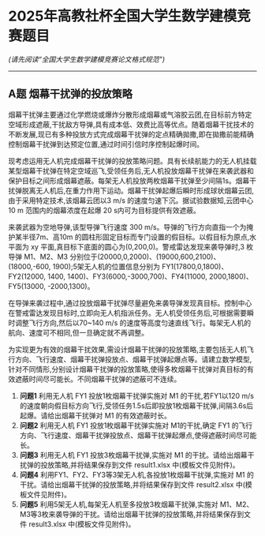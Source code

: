 
# 2025年高教社杯全国大学生数学建模竞赛题目

*(请先阅读“全国大学生数学建模竞赛论文格式规范”)*

---

## A题 烟幕干扰弹的投放策略

烟幕干扰弹主要通过化学燃烧或爆炸分散形成烟幕或气溶胶云团,在目标前方特定空域形成遮蔽,干扰敌方导弹,具有成本低、效费比高等优点。随着烟幕干扰技术的不断发展,现已有多种投放方式完成烟幕干扰弹的定点精确拋撒,即在拋撒前能精确控制烟幕干扰弹到达预定位置,通过时间引信时序控制起爆时间。

现考虑运用无人机完成烟幕干扰弹的投放策略问题。具有长续航能力的无人机挂载某型烟幕干扰弹在特定空域巡飞,受领任务后,无人机投放烟幕干扰弹在来袭武器和保护目标之间形成烟幕遮蔽。每架无人机投放两枚烟幕干扰弹至少间隔1s。烟幕干扰弹脱离无人机后,在重力作用下运动。烟幕干扰弹起爆后瞬时形成球状烟幕云团,由于采用特定技术,该烟幕云团以3 m/s 的速度匀速下沉。据试验数据知,云团中心 10 m 范围内的烟幕浓度在起爆 20 s内可为目标提供有效遮蔽。

来袭武器为空地导弹,该型导弹飞行速度 300 m/s。导弹的飞行方向直指一个为掩护某半径7m、高10m 的圆柱形固定目标而专门设置的假目标。以假目标为原点,水平面为 xy 平面,真目标下底面的圆心为(0,200,0)。警戒雷达发现来袭导弹时,3 枚导弹 M1、M2、M3 分别位于(20000,0,2000)、(19000,600,2100)、(18000,-600, 1900);5架无人机的位置信息分别为 FY1(17800,0,1800)、FY2(12000, 1400, 1400)、FY3(6000,-3000,700)、FY4(11000, 2000,1800)、FY5(13000, -2000,1300)。

在导弹来袭过程中,通过投放烟幕干扰弹尽量避免来袭导弹发现真目标。控制中心在警戒雷达发现目标时,立即向无人机指派任务。无人机受领任务后,可根据需要瞬时调整飞行方向,然后以70~140 m/s 的速度等高度匀速直线飞行。每架无人机的航向、速度可不相同,但一旦确定就不再调整。

为实现更为有效的烟幕干扰效果,需设计烟幕干扰弹的投放策略,主要包括无人机飞行方向、飞行速度、烟幕干扰弹投放点、烟幕干扰弹起爆点等。请建立数学模型,针对不同情形,分别设计烟幕干扰弹的投放策略,使得多枚烟幕干扰弹对真目标的有效遮蔽时间尽可能长。不同烟幕干扰弹的遮蔽可不连续。

1. **问题1** 利用无人机 FY1 投放1枚烟幕干扰弹实施对 M1 的干扰,若FY1以120 m/s 的速度朝向假目标方向飞行,受领任务1.5s后即投放1枚烟幕干扰弹,间隔3.6s后起爆。请给出烟幕干扰弹对 M1 的有效遮蔽时长。
2. **问题2** 利用无人机 FY1 投放1枚烟幕干扰弹实施对 M1的干扰,确定 FY1 的飞行方向、飞行速度、烟幕干扰弹投放点、烟幕干扰弹起爆点,使得遮蔽时间尽可能长。
3. **问题3** 利用无人机 FY1 投放3枚烟幕干扰弹,实施对 M1 的干扰。请给出烟幕干扰弹的投放策略,并将结果保存到文件 result1.xlsx 中(模板文件见附件)。
4. **问题4** 利用FY1、FY2、FY3等3架无人机,各投放1枚烟幕干扰弹,实施对 M1 的干扰。请给出烟幕干扰弹的投放策略,并将结果保存到文件 result2.xlsx 中(模板文件见附件)。
5. **问题5** 利用5架无人机,每架无人机至多投放3枚烟幕干扰弹,实施对 M1、M2、M3等3枚来袭导弹的干扰。请给出烟幕干扰弹的投放策略,并将结果保存到文件 result3.xlsx 中(模板文件见附件)。
